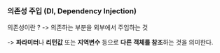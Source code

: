 
### 의존성 주입 (DI, Dependency Injection)

의존성이란 ?
-> 의존하는 부분을 외부에서 주입하는 것

-> **파라미터**나 **리턴값** 또는 **지역변수** 등으로 **다른 객체를 참조**하는 것을 의미한다.







